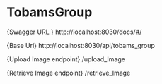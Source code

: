 # TobamsGroup

{Swagger URL }
http://localhost:8030/docs/#/

{Base Url}
http://localhost:8030/api/tobams_group

{Upload Image endpoint}
/upload_Image

{Retrieve Image endpoint}
/retrieve_Image